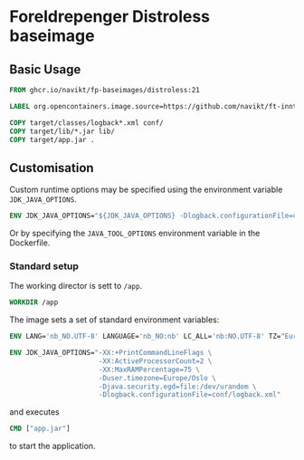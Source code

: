 Foreldrepenger Distroless baseimage
=====================

Basic Usage
---------------------

```Dockerfile
FROM ghcr.io/navikt/fp-baseimages/distroless:21

LABEL org.opencontainers.image.source=https://github.com/navikt/ft-inntektsmelding

COPY target/classes/logback*.xml conf/
COPY target/lib/*.jar lib/
COPY target/app.jar .
```

## Customisation

Custom runtime options may be specified using the environment variable `JDK_JAVA_OPTIONS`.

```Dockerfile
ENV JDK_JAVA_OPTIONS="${JDK_JAVA_OPTIONS} -Dlogback.configurationFile=conf/logback.xml"
```

Or by specifying the `JAVA_TOOL_OPTIONS` environment variable in the Dockerfile.


### Standard setup

The working director is sett to `/app`.
```Dockerfile
WORKDIR /app
```

The image sets a set of standard environment variables:
```Dockerfile
ENV LANG='nb_NO.UTF-8' LANGUAGE='nb_NO:nb' LC_ALL='nb:NO.UTF-8' TZ="Europe/Oslo"

ENV JDK_JAVA_OPTIONS="-XX:+PrintCommandLineFlags \
                      -XX:ActiveProcessorCount=2 \
                      -XX:MaxRAMPercentage=75 \
                      -Duser.timezone=Europe/Oslo \
                      -Djava.security.egd=file:/dev/urandom \
                      -Dlogback.configurationFile=conf/logback.xml"
```
and executes
```Dockerfile
CMD ["app.jar"]
```
to start the application.